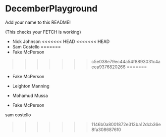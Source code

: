 # DecemberPlayground

Add your name to this README!

(This checks your FETCH is working)

- Nick Johnson
<<<<<<< HEAD
<<<<<<< HEAD
- Sam Costello
=======
- Fake McPerson
>>>>>>> c5e038e79ec44a54f8893031c4aeea9376820266
=======

- Fake McPerson
- Leighton Manning


- Mohamud Mussa
- Fake McPerson

sam costello

>>>>>>> 1146b0a8001872e313ba12dcb36e8fa3086876f0

